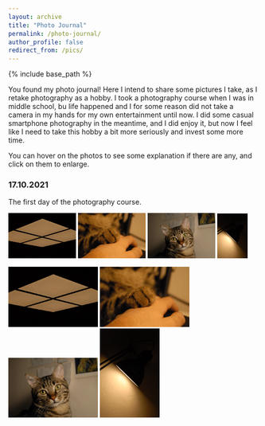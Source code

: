 ```yaml
---
layout: archive
title: "Photo Journal"
permalink: /photo-journal/
author_profile: false
redirect_from: /pics/
---
```


{% include base_path %}

You found my photo journal! Here I intend to share some pictures I take, as I retake photography as a hobby. I took a photography course when I was in middle school, bu life happened and I for some reason did not take a camera in my hands for my own entertainment until now. I did some casual smartphone photography in the meantime, and I did enjoy it, but now I feel like I need to take this hobby a bit more seriously and invest some more time.

You can hover on the photos to see some explanation if there are any, and click on them to enlarge.

### 17.10.2021

The first day of the photography course. 

[<img src="/images/photoJournal/ceil.jpg" width="27%">](/images/photoJournal/ceil.jpg) [<img src="/images/photoJournal/paw.jpg" width="27%">](/images/photoJournal/paw.jpg) [<img src="/images/photoJournal/garavel.jpg" width="27%">](/images/photoJournal/garavel.jpg) [<img src="/images/photoJournal/lampsym.jpg" width="12%">](/images/photoJournal/lampsym.jpg)

[<img src="/images/photoJournal/ceil.jpg" width="180">](/images/photoJournal/ceil.jpg) [<img src="/images/photoJournal/paw.jpg" width="180">](/images/photoJournal/paw.jpg) [<img src="/images/photoJournal/garavel.jpg" width="180">](/images/photoJournal/garavel.jpg) [<img src="/images/photoJournal/lampsym.jpg" width="120">](/images/photoJournal/lampsym.jpg)

<!-- [<img src="/images/bio-photo.jpg" width="32%">](/images/bio-photo.jpg "This is Boostnote's repository This is Boostnote's repository This is Boostnote's repository This is Boostnote's repository This is Boostnote's repository This is Boostnote's repository This is Boostnote's repository This is Boostnote's repository This is Boostnote's repository This is Boostnote's repository This is Boostnote's repository This is Boostnote's repository This is Boostnote's repository This is Boostnote's repository This is Boostnote's repository ") [<img src="/images/bio-photo.jpg" width="32%">](http://instagram.com/) [<img src="/images/bio-photo.jpg" width="32%">](http://instagram.com/)  -->